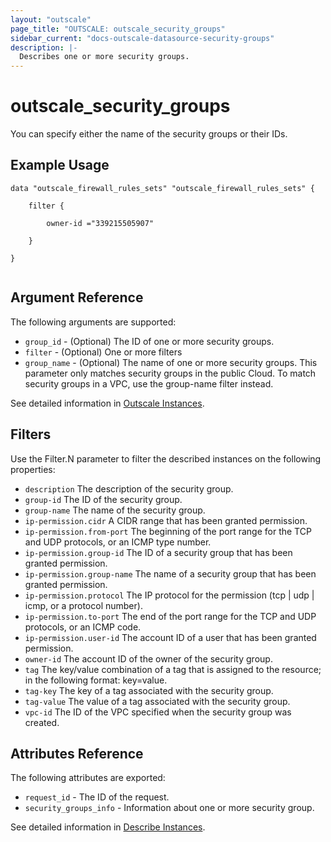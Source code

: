```yaml
---
layout: "outscale"
page_title: "OUTSCALE: outscale_security_groups"
sidebar_current: "docs-outscale-datasource-security-groups"
description: |-
  Describes one or more security groups.
---
```


# outscale_security_groups

You can specify either the name of the security groups or their IDs.

## Example Usage

```hcl
data "outscale_firewall_rules_sets" "outscale_firewall_rules_sets" {

    filter {

        owner-id ="339215505907"

    }

}


```

## Argument Reference

The following arguments are supported:

* `group_id` - (Optional) The ID of one or more security groups.
* `filter` - (Optional) One or more filters
* `group_name` - (Optional) The name of one or more security groups. This parameter only matches security groups in the public Cloud. To match security groups in a VPC, use the group-name filter instead.


See detailed information in [Outscale Instances](http://docs.outscale.com/api_fcu/operations/Action_DescribeSecurityGroups_get.html#_api_fcu-action_describesecuritygroups_get).

## Filters

Use the Filter.N parameter to filter the described instances on the following properties:

* `description` The description of the security group.
* `group-id` The ID of the security group.
* `group-name` The name of the security group.
* `ip-permission.cidr` A CIDR range that has been granted permission.
* `ip-permission.from-port` The beginning of the port range for the TCP and UDP protocols, or an ICMP type number.
* `ip-permission.group-id` The ID of a security group that has been granted permission.
* `ip-permission.group-name` The name of a security group that has been granted permission.
* `ip-permission.protocol` The IP protocol for the permission (tcp | udp | icmp, or a protocol number).
* `ip-permission.to-port` The end of the port range for the TCP and UDP protocols, or an ICMP code.
* `ip-permission.user-id` The account ID of a user that has been granted permission.
* `owner-id` The account ID of the owner of the security group.
* `tag` The key/value combination of a tag that is assigned to the resource; in the following format: key=value.
* `tag-key` The key of a tag associated with the security group.
* `tag-value` The value of a tag associated with the security group.
* `vpc-id` The ID of the VPC specified when the security group was created.

## Attributes Reference

The following attributes are exported:

* `request_id` - The ID of the request.
* `security_groups_info` - Information about one or more security group.





See detailed information in [Describe Instances](http://docs.outscale.com/api_fcu/operations/Action_DescribeSecurityGroups_get.html#_api_fcu-action_describesecuritygroups_get).
